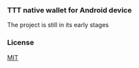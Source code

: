 ### TTT native wallet for Android device


The project is still in its early stages

### License
[MIT](LICENSE)





